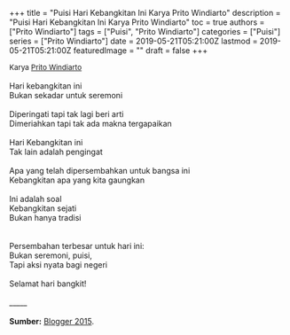 +++
title = "Puisi Hari Kebangkitan Ini Karya Prito Windiarto"
description = "Puisi Hari Kebangkitan Ini Karya Prito Windiarto"
toc = true
authors = ["Prito Windiarto"]
tags = ["Puisi", "Prito Windiarto"]
categories = ["Puisi"]
series = ["Prito Windiarto"]
date = 2019-05-21T05:21:00Z
lastmod = 2019-05-21T05:21:00Z
featuredImage = ""
draft = false
+++

<div style="text-align: justify;">
<div style="font-size: small;">Karya <a href="/authors/prito-windiarto/" target="_blank">Prito Windiarto</a></div><br />
Hari kebangkitan ini<br />Bukan sekadar untuk seremoni<br /><br />Diperingati tapi tak lagi beri arti<br />Dimeriahkan tapi tak ada makna tergapaikan<br /><br />Hari Kebangkitan ini<br />Tak lain adalah pengingat<br /><br />Apa yang telah dipersembahkan untuk bangsa ini<br />Kebangkitan apa yang kita gaungkan<br /><br />Ini adalah soal<br />Kebangkitan sejati<br />Bukan hanya tradisi<br /><br /><br />Persembahan terbesar untuk hari ini:<br />Bukan seremoni, puisi,<br />Tapi aksi nyata bagi negeri<br /><br />Selamat hari bangkit!<br /><br />
_____<br /><br />
<b>Sumber:</b> <a href="https://pritowindiarto.blogspot.com/2015/05/contoh-puisi-hari-kebangkitan-nasional.html" target="_blank">Blogger 2015</a>.</div>
